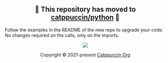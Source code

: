 <h2 align="center">🚧 This repository has moved to <a href="https://github.com/catppuccin/python/tree/main">catppuccin/python</a> 🚧</h2>

Follow the examples in the README of the new repo to upgrade your code. No changes required on the calls, only on the imports.

<p align="center"><img src="https://raw.githubusercontent.com/catppuccin/catppuccin/main/assets/footers/gray0_ctp_on_line.svg?sanitize=true" /></p>
<p align="center">Copyright &copy; 2021-present <a href="https://github.com/catppuccin" target="_blank">Catppuccin Org</a>

